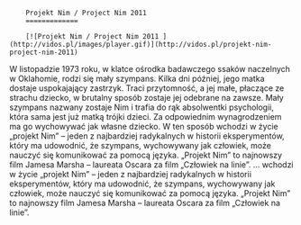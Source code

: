 
        Projekt Nim / Project Nim 2011 
        =============
        
        [![Projekt Nim / Project Nim 2011 ](http://vidos.pl/images/player.gif)](http://vidos.pl/projekt-nim-project-nim-2011)
        
        
 W listopadzie 1973 roku, w klatce ośrodka badawczego ssaków naczelnych w Oklahomie, rodzi się mały szympans. Kilka dni później, jego matka dostaje uspokajający zastrzyk. Traci przytomność, a jej małe, płaczące ze strachu dziecko, w brutalny sposób zostaje jej odebrane na zawsze. Mały szympans nazwany zostaje Nim i trafia do rąk absolwentki psychologii, która sama jest już matką trójki dzieci. Za odpowiednim wynagrodzeniem ma go wychowywać jak własne dziecko. W ten sposób wchodzi w życie „projekt Nim” – jeden z najbardziej radykalnych w historii eksperymentów, który ma udowodnić, że szympans, wychowywany jak człowiek, może nauczyć się komunikować za pomocą języka. „Projekt Nim” to najnowszy film Jamesa Marsha – laureata Oscara za film „Człowiek na linie”.  ... wchodzi w życie „projekt Nim” – jeden z najbardziej radykalnych w historii eksperymentów, który ma udowodnić, że szympans, wychowywany jak człowiek, może nauczyć się komunikować za pomocą języka. „Projekt Nim” to najnowszy film Jamesa Marsha – laureata Oscara za film „Człowiek na linie”.
    
